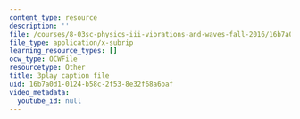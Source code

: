 ```yaml
---
content_type: resource
description: ''
file: /courses/8-03sc-physics-iii-vibrations-and-waves-fall-2016/16b7a0d10124b58c2f538e32f68a6baf_I0YACDaY-ww.srt
file_type: application/x-subrip
learning_resource_types: []
ocw_type: OCWFile
resourcetype: Other
title: 3play caption file
uid: 16b7a0d1-0124-b58c-2f53-8e32f68a6baf
video_metadata:
  youtube_id: null
---
```

